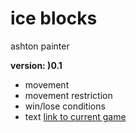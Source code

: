 # ice blocks
ashton painter

**version: )0.1**
* movement
* movement restriction
* win/lose conditions
* text 
  [link to current game](https://github.com/Ashton200911/ice_blocks/tree/main)
